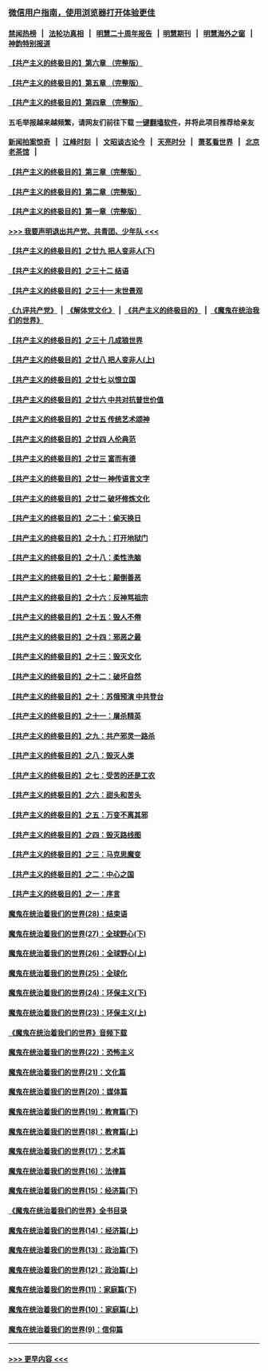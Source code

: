 ### [微信用户指南，使用浏览器打开体验更佳](https://github.com/gfw-breaker/banned-news1/blob/master/indexes/wechat-guide.md?t=0)
#### [禁闻热榜](热点新闻.md?t=0)  &nbsp;&nbsp;|&nbsp;&nbsp; [法轮功真相](https://github.com/gfw-breaker/truth/blob/master/README.md?t=0) &nbsp;&nbsp;|&nbsp;&nbsp; [明慧二十周年报告](https://github.com/gfw-breaker/mh-reports/blob/master/README.md?t=0) &nbsp;&nbsp;|&nbsp;&nbsp;[明慧期刊](https://github.com/gfw-breaker/mh-qikan) &nbsp;&nbsp;|&nbsp;&nbsp; [明慧海外之窗](https://github.com/gfw-breaker/mh-news/blob/master/README.md?t=0) &nbsp;&nbsp;|&nbsp;&nbsp; [神韵特别报道](https://github.com/gfw-breaker/mh-news/blob/master/shenyun.md?t=0)
#### [【共产主义的终极目的】第六章 （完整版）](../pages/nsc422/n11428913.md?t=02092212) 
#### [【共产主义的终极目的】第五章 （完整版）](../pages/nsc422/n11428912.md?t=02092212) 
#### [【共产主义的终极目的】第四章 （完整版）](../pages/nsc422/n11428907.md?t=02092212) 
#### 五毛举报越来越频繁，请网友们前往下载 [一键翻墙软件](https://github.com/gfw-breaker/ssr-accounts)，并将此项目推荐给亲友
#### [新闻拍案惊奇](https://github.com/gfw-breaker/banned-news1/blob/master/pages/link4.md) &nbsp;&nbsp;|&nbsp;&nbsp; [江峰时刻](https://github.com/gfw-breaker/banned-news1/blob/master/pages/link4.md) &nbsp;&nbsp;|&nbsp;&nbsp; [文昭谈古论今](https://github.com/gfw-breaker/banned-news1/blob/master/pages/link4.md) &nbsp;&nbsp;|&nbsp;&nbsp; [天亮时分](https://github.com/gfw-breaker/banned-news1/blob/master/pages/link4.md) &nbsp;&nbsp;|&nbsp;&nbsp; [萧茗看世界](https://github.com/gfw-breaker/banned-news1/blob/master/pages/link4.md) &nbsp;&nbsp;|&nbsp;&nbsp; [北京老茶馆](https://github.com/gfw-breaker/banned-news1/blob/master/pages/link4.md) &nbsp;&nbsp;|&nbsp;&nbsp; 
#### [【共产主义的终极目的】第三章（完整版）](../pages/nsc422/n11428848.md?t=02092212) 
#### [【共产主义的终极目的】第二章（完整版）](../pages/nsc422/n11428831.md?t=02092212) 
#### [【共产主义的终极目的】第一章（完整版）](../pages/nsc422/n11417651.md?t=02092212) 
#### [>>> 我要声明退出共产党、共青团、少年队 <<<](https://github.com/begood0513/goodnews/blob/master/quit/letter.md) 
#### [【共产主义的终极目的】之廿九 把人变非人(下)](../pages/nsc422/n11344140.md?t=02092212) 
#### [【共产主义的终极目的】之三十二 结语](../pages/nsc422/n11360535.md?t=02092212) 
#### [【共产主义的终极目的】之三十一 末世景观](../pages/nsc422/n11351129.md?t=02092212) 
#### [《九评共产党》](https://github.com/begood0513/9ping.md/blob/master/README.md) &nbsp;|&nbsp; [《解体党文化》](../../../../jtdwh.md/blob/master/README.md)  &nbsp;|&nbsp; [《共产主义的终极目的》](../../../../gczydzjmd.md/blob/master/README.md) &nbsp;|&nbsp; [《魔鬼在统治我们的世界》](../../../../mgztzwmdsj.md/blob/master/README.md) 
#### [【共产主义的终极目的】之三十 几成狼世界](../pages/nsc422/n11348280.md?t=02092212) 
#### [【共产主义的终极目的】之廿八 把人变非人(上)](../pages/nsc422/n11340492.md?t=02092212) 
#### [【共产主义的终极目的】之廿七 以恨立国](../pages/nsc422/n11336944.md?t=02092212) 
#### [【共产主义的终极目的】之廿六 中共对抗普世价值](../pages/nsc422/n11324785.md?t=02092212) 
#### [【共产主义的终极目的】之廿五 传统艺术颂神](../pages/nsc422/n11296396.md?t=02092212) 
#### [【共产主义的终极目的】之廿四 人伦典范](../pages/nsc422/n11296397.md?t=02092212) 
#### [【共产主义的终极目的】之廿三 富而有德](../pages/nsc422/n11283598.md?t=02092212) 
#### [【共产主义的终极目的】之廿一 神传语言文字](../pages/nsc422/n11263265.md?t=02092212) 
#### [【共产主义的终极目的】之廿二 破坏修炼文化](../pages/nsc422/n11245728.md?t=02092212) 
#### [【共产主义的终极目的】之二十：偷天换日](../pages/nsc422/n11238846.md?t=02092212) 
#### [【共产主义的终极目的】之十九：打开地狱门](../pages/nsc422/n11206376.md?t=02092212) 
#### [【共产主义的终极目的】之十八：柔性洗脑](../pages/nsc422/n11199994.md?t=02092212) 
#### [【共产主义的终极目的】之十七：颠倒善恶](../pages/nsc422/n11179782.md?t=02092212) 
#### [【共产主义的终极目的】之十六：反神骂祖宗](../pages/nsc422/n11166798.md?t=02092212) 
#### [【共产主义的终极目的】之十五：毁人不倦](../pages/nsc422/n11166792.md?t=02092212) 
#### [【共产主义的终极目的】之十四：邪恶之最](../pages/nsc422/n11150249.md?t=02092212) 
#### [【共产主义的终极目的】之十三：毁灭文化](../pages/nsc422/n11135227.md?t=02092212) 
#### [【共产主义的终极目的】之十二：破坏自然](../pages/nsc422/n11135214.md?t=02092212) 
#### [【共产主义的终极目的】之十：苏俄预演 中共登台](../pages/nsc422/n11118424.md?t=02092212) 
#### [【共产主义的终极目的】之十一：屠杀精英](../pages/nsc422/n11118442.md?t=02092212) 
#### [【共产主义的终极目的】之九：共产邪灵一路杀](../pages/nsc422/n11114139.md?t=02092212) 
#### [【共产主义的终极目的】之八：毁灭人类](../pages/nsc422/n11108503.md?t=02092212) 
#### [【共产主义的终极目的】之七：受苦的还是工农](../pages/nsc422/n11101809.md?t=02092212) 
#### [【共产主义的终极目的】之六：甜头和苦头](../pages/nsc422/n11096971.md?t=02092212) 
#### [【共产主义的终极目的】之五：万变不离其邪](../pages/nsc422/n11091285.md?t=02092212) 
#### [【共产主义的终极目的】之四：毁灭路线图](../pages/nsc422/n11086284.md?t=02092212) 
#### [【共产主义的终极目的】之三：马克思魔变](../pages/nsc422/n11061941.md?t=02092212) 
#### [【共产主义的终极目的】之二：中心之国](../pages/nsc422/n11047728.md?t=02092212) 
#### [【共产主义的终极目的】之一：序言](../pages/nsc422/n11086077.md?t=02092212) 
#### [魔鬼在统治着我们的世界(28)：结束语](../pages/nsc422/n10936246.md?t=02092212) 
#### [魔鬼在统治着我们的世界(27)：全球野心(下)](../pages/nsc422/n10928319.md?t=02092212) 
#### [魔鬼在统治着我们的世界(26)：全球野心(上)](../pages/nsc422/n10900318.md?t=02092212) 
#### [魔鬼在统治着我们的世界(25)：全球化](../pages/nsc422/n10788205.md?t=02092212) 
#### [魔鬼在统治着我们的世界(24)：环保主义(下)](../pages/nsc422/n10695307.md?t=02092212) 
#### [魔鬼在统治着我们的世界(23)：环保主义(上)](../pages/nsc422/n10688613.md?t=02092212) 
#### [《魔鬼在统治着我们的世界》音频下载](../pages/nsc422/n10635553.md?t=02092212) 
#### [魔鬼在统治着我们的世界(22)：恐怖主义](../pages/nsc422/n10614727.md?t=02092212) 
#### [魔鬼在统治着我们的世界(21)：文化篇](../pages/nsc422/n10597706.md?t=02092212) 
#### [魔鬼在统治着我们的世界(20)：媒体篇](../pages/nsc422/n10586579.md?t=02092212) 
#### [魔鬼在统治着我们的世界(19)：教育篇(下)](../pages/nsc422/n10564808.md?t=02092212) 
#### [魔鬼在统治着我们的世界(18)：教育篇(上)](../pages/nsc422/n10526970.md?t=02092212) 
#### [魔鬼在统治着我们的世界(17)：艺术篇](../pages/nsc422/n10499093.md?t=02092212) 
#### [魔鬼在统治着我们的世界(16)：法律篇](../pages/nsc422/n10485969.md?t=02092212) 
#### [魔鬼在统治着我们的世界(15)：经济篇(下)](../pages/nsc422/n10469975.md?t=02092212) 
#### [《魔鬼在统治着我们的世界》全书目录](../pages/nsc422/n10464261.md?t=02092212) 
#### [魔鬼在统治着我们的世界(14)：经济篇(上)](../pages/nsc422/n10457370.md?t=02092212) 
#### [魔鬼在统治着我们的世界(13)：政治篇(下)](../pages/nsc422/n10448270.md?t=02092212) 
#### [魔鬼在统治着我们的世界(12)：政治篇(上)](../pages/nsc422/n10444576.md?t=02092212) 
#### [魔鬼在统治着我们的世界(11)：家庭篇(下)](../pages/nsc422/n10440961.md?t=02092212) 
#### [魔鬼在统治着我们的世界(10)：家庭篇(上)](../pages/nsc422/n10435448.md?t=02092212) 
#### [魔鬼在统治着我们的世界(9)：信仰篇](../pages/nsc422/n10432159.md?t=02092212) 

----
#### [ >>> 更早内容 <<< ](../indexes/nsc422-earlier.md)
